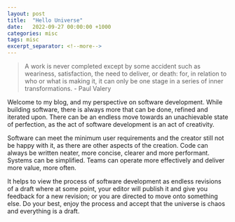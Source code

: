 ```yaml
---
layout: post
title:  "Hello Universe"
date:   2022-09-27 00:00:00 +1000
categories: misc
tags: misc
excerpt_separator: <!--more-->
---
```

> A work is never completed except by some accident such as weariness, satisfaction, the need to deliver, or death: for, in relation to who or what is making it, it can only be one stage in a series of inner transformations. - Paul Valery

Welcome to my blog, and my perspective on software development. While building software, there is always more that can be done, refined and iterated upon. There can be an endless move towards an unachievable state of perfection, as the act of software development is an act of creativity.

Software can meet the minimum user requirements and the creator still not be happy with it, as there are other aspects of the creation. Code can always be written neater, more concise, clearer and more performant. Systems can be simplified. Teams can operate more effectively and deliver more value, more often.

It helps to view the process of software development as endless revisions of a draft where at some point, your editor will publish it and give you feedback for a new revision; or you are directed to move onto something else. Do your best, enjoy the process and accept that the universe is chaos and everything is a draft. 
